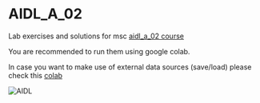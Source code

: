 # AIDL_A_02
Lab exercises and solutions for msc [aidl_a_02 course](https://aidl.uniwa.gr/aidl_a02-neural-networks-and-deep-learning/)

You are recommended to run them using google colab.

In case you want to make use of external data sources (save/load) please check this [colab](https://colab.research.google.com/notebooks/io.ipynb)

[//]: # (Image References)

[image1]: https://aidl.uniwa.gr/wp-content/uploads/2021/03/cropped-newLogo_1-180x45_trans_ar.png "AIDL"
 
![AIDL][image1]
